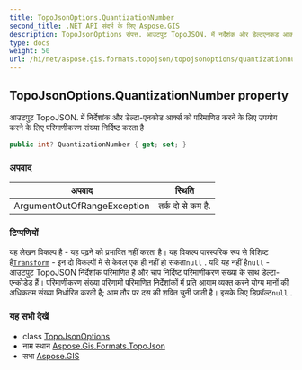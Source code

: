 ```yaml
---
title: TopoJsonOptions.QuantizationNumber
second_title: .NET API संदर्भ के लिए Aspose.GIS
description: TopoJsonOptions संपत्त. आउटपुट TopoJSON. में नर्देशंक और डेल्टएनकड आर्क्स क परमणत करने के लए उपयग करने के लए परमणकरण संख्य नर्दष्ट करत है
type: docs
weight: 50
url: /hi/net/aspose.gis.formats.topojson/topojsonoptions/quantizationnumber/
---
```

## TopoJsonOptions.QuantizationNumber property

आउटपुट TopoJSON. में निर्देशांक और डेल्टा-एनकोड आर्क्स को परिमाणित करने के लिए उपयोग करने के लिए परिमाणीकरण संख्या निर्दिष्ट करता है

```csharp
public int? QuantizationNumber { get; set; }
```

### अपवाद

| अपवाद | स्थिति |
| --- | --- |
| ArgumentOutOfRangeException | तर्क दो से कम है. |

### टिप्पणियों

यह लेखन विकल्प है - यह पढ़ने को प्रभावित नहीं करता है। यह विकल्प पारस्परिक रूप से विशिष्ट है[`Transform`](../transform/) - इन दो विकल्पों में से केवल एक ही नहीं हो सकता`null` . यदि यह नहीं है`null` - आउटपुट TopoJSON निर्देशांक परिमाणित हैं और चाप निर्दिष्ट परिमाणीकरण संख्या के साथ डेल्टा-एन्कोडेड हैं। परिमाणीकरण संख्या परिणामी परिमाणित निर्देशांकों में प्रति आयाम व्यक्त करने योग्य मानों की अधिकतम संख्या निर्धारित करती है; आम तौर पर दस की शक्ति चुनी जाती है। इसके लिए डिफ़ॉल्ट`null` .

### यह सभी देखें

* class [TopoJsonOptions](../)
* नाम स्थान [Aspose.Gis.Formats.TopoJson](../../topojsonoptions/)
* सभा [Aspose.GIS](../../../)



